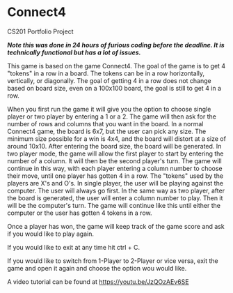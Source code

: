 # Connect4
CS201 Portfolio Project

***Note this was done in 24 hours of furious coding before the deadline. It is technically functional but has a lot of issues.***


This game is based on the game Connect4. The goal of the game is to get 4 "tokens" in a row in a board. The tokens 
can be in a row horizontally, vertically, or diagonally. The goal of getting 4 in a row does not change based on board
size, even on a 100x100 board, the goal is still to get 4 in a row. 

When you first run the game it will give you the option to choose single player or two player by entering a 1 or a 2. 
The game will then ask for the number of rows and columns that you want in the board. In a normal Connect4 game, the 
board is 6x7, but the user can pick any size. The minimum size possible for a win is 4x4, and the board will distort
at a size of around 10x10. After entering the board size, the board will be generated. In two player mode, the game 
will allow the first player to start by entering the number of a column. It will then be the second player's turn. 
The game will continue in this way, with each player entering a column number to choose their move, until one player 
has gotten 4 in a row. The "tokens" used by the players are X's and O's. In single player, the user will be playing 
against the computer. The user will always go first. In the same way as two player, after the board is generated, the 
user will enter a column number to play. Then it will be the computer's turn. The game will continue like this until 
either the computer or the user has gotten 4 tokens in a row.   

Once a player has won, the game will keep track of the game score and ask if you would like to play again. 

If you would like to exit at any time hit ctrl + C.

If you would like to switch from 1-Player to 2-Player or vice versa, exit the game and open it again and choose the option wou would like.

A video tutorial can be found at https://youtu.be/JzQOzAEv6SE
